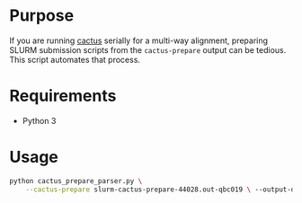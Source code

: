 # Purpose

If you are running [cactus](https://github.com/ComparativeGenomicsToolkit/cactus) serially for a multi-way alignment, preparing SLURM submission scripts from the `cactus-prepare` output can be tedious. This script automates that process.

# Requirements

* Python 3

# Usage
```bash
python cactus_prepare_parser.py \
    --cactus-prepare slurm-cactus-prepare-44028.out-qbc019 \ --output-dir my-slurm-scripts
```